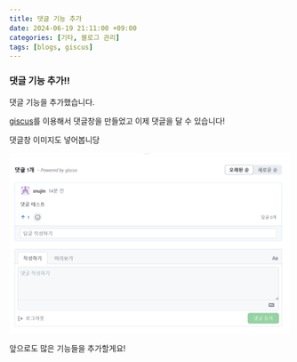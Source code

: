 ```yaml
---
title: 댓글 기능 추가
date: 2024-06-19 21:11:00 +09:00
categories: [기타, 블로그 관리]
tags: [blogs, giscus]
---
```


### **댓글 기능 추가!!**

댓글 기능을 추가했습니다.  

[giscus](https://giscus.app/ko)를 이용해서 댓글창을 만들었고 이제 댓글을 달 수 있습니다!  

댓글창 이미지도 넣어봅니당  

<img title="" src="../assets/img/2024-06-19-댓글%20기능%20추가/2024-06-19-21-10-29-image.png" alt="" width="590" data-align="inline">

앞으로도 많은 기능들을 추가할게요!
